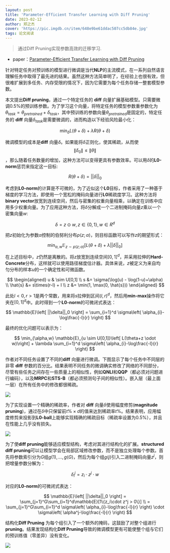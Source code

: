 ```yaml
---
layout: post
title: 'Parameter-Efficient Transfer Learning with Diff Pruning'
date: 2023-02-12
author: 郑之杰
cover: 'https://pic.imgdb.cn/item/648e9be61ddac507cc5db84e.jpg'
tags: 论文阅读
---
```


> 通过Diff Pruning实现参数高效的迁移学习.

- paper：[Parameter-Efficient Transfer Learning with Diff Pruning](https://arxiv.org/abs/2012.07463)

针对特定任务对预训练的模型进行微调是当代**NLP**的主流模式，在一系列自然语言理解任务中取得了最先进的结果。虽然这种方法简单明了，在经验上也很有效，但很难扩展到多任务、内存受限的情况下，因为它需要为每个任务存储一整套模型参数。

本文提出**Diff pruning**，通过一个特定任务的 **diff** 向量扩展基础模型。只需要微调$0.5\%$的预训练参数。为了学习这个向量，将特定任务的模型参数重参数化为$\theta_{task}=\theta_{pretrained}+\delta_{task}$，其中预训练的参数向量$\theta_{pretrained}$是固定的，特定任务的 **diff** 向量$\delta_{task}$是需要微调的，进而构造以下经验风险最小化：

$$
\min_{\delta} L(\theta+\delta) + \lambda R(\theta+\delta)
$$

微调模型的成本是**diff** 向量$\delta$。如果能将$\delta$正则化，使其稀疏，从而使$$\|\delta_0\|\leq \|\theta\|$$，那么随着任务数量的增加，这种方法可以变得更具有参数效率。可以用$\delta$的**L0-norm**惩罚来指定这一目标:

$$
R(\theta+\delta) = ||\delta||_0
$$

考虑到**L0-norm**的计算是不可微的，为了近似这个**L0**目标，作者采用了一种基于梯度的学习方法，即使用一个宽松的掩码向量进行**L0**稀疏度学习。这种方法将**binary vector**放宽到连续空间，然后与密集的权重向量相乘，以确定在训练中应用多少权重向量。为了应用这种方法，将$\delta$分解成一个二进制掩码向量$z$乘以一个密集向量$w$:

$$
\delta = z \odot w, z\in \{0,1\},w\in R^d
$$

把$z$初始化为参数$\alpha$控制的伯努利分布$p(z;\alpha)$，则目标函数可以写作$z$的期望形式：

$$
\min_{\alpha,w} \mathbb{E}_{z \sim p(z;\alpha)}\left[ L(\theta+\delta) + \lambda ||\delta||_0 \right]
$$

在上述目标中，$z$仍然是离散的。将$z$放宽到连续空间$[0,1]^d$，并采用拉伸的**Hard-Concrete**分布，这样就可以使用路径梯度估计器。具体来说，$z$被定义为来自均匀分布的样本$u$的一个确定性和可微函数。

$$
\begin{aligned}
u & \sim U[0,1] \\ 
s &= \sigma(\log(u) - \log(1-u)+\alpha) \\
\hat{s} &= s\times(r-l) + l \\
z &= \min(1, \max(0, \hat{s}))
\end{aligned}
$$

此处$l<0,r>1$是两个常数，用来将$s$拉伸到区间$(l,r)^d$，然后用**min-max**操作将它夹在$[0,1]^d$中。此时得到一个**L0-norm**的可微闭式表达：

$$
\mathbb{E}\left[  ||\delta||_0 \right] = \sum_{i=1}^d \sigma\left( \alpha_{i}-\log\frac{-l}{r} \right)
$$

最终的优化问题可以表示为：

$$
\min_{\alpha,w} \mathbb{E}_{u \sim U[0,1]}\left[ L(\theta+z \odot w)\right] + \lambda \sum_{i=1}^d \sigma\left( \alpha_{i}-\log\frac{-l}{r} \right)
$$

作者对不同任务设置了不同的**diff** 向量进行微调。下图显示了每个任务中不同层的非零 **diff** 参数的百分比。结果表明不同任务的微调确实修改了网络的不同部分，尽管有些任务之间存在一些质量上的相似性，例如**QNLI**和**QQP**（都必须对问题进行编码），以及**MRPC**和**STS-B**（都必须预测句子间的相似性）。嵌入层（最上面一层）在所有任务中的修改都很稀疏。

![](https://pic.imgdb.cn/item/648eaa301ddac507cc72bd85.jpg)


为了实现设置一个精确的稀疏率，作者对 **diff** 向量$\delta$使用幅度修剪(**magnitude pruning**)，通过在$\delta$中只保留前$t\% \times d$的值来达到稀疏率$t\%$。结果表明，应用幅度修剪来投影到**L0-ball**上能够实现精确的稀疏目标（稀疏率设置为$0.5\%$），并且在性能上几乎没有损失。

![](https://pic.imgdb.cn/item/648ea9a71ddac507cc71f886.jpg)

为了使**diff pruning**能够适应模型结构，考虑对其进行结构化的扩展。**structured diff pruning**可以让模型学会在局部区域修改参数，而不是独立处理每个参数。首先将参数索引分为$G$组$g(1),...,g(G)$，然后为每个组$g(j)$引入二进制掩码向量$z^j$，则把增量参数分解为：

$$
\delta^j_i = z_i \cdot z^j \cdot w
$$

对应的**L0-norm**的可微闭式表达：

$$
\mathbb{E}\left[  ||\delta||_0 \right] = \sum_{j=1}^G\sum_{i=1}^d\mathbb{E}[1\{z_i\cdot z^j > 0\}] \\
= \sum_{j=1}^G\sum_{i=1}^d \sigma\left( \alpha_{i}-\log\frac{-l}{r} \right) \cdot \sigma\left( \alpha^j-\log\frac{-l}{r} \right)
$$

结构化**Diff Pruning** 为每个组引入了一个额外的掩码，这鼓励了对整个组进行 **pruning**。结果发现结构化**Diff Pruning**导致的微调模型更有可能使整个组与它们的预训练值（零差异）没有变化。

![](https://pic.imgdb.cn/item/648eacd51ddac507cc776fb7.jpg)